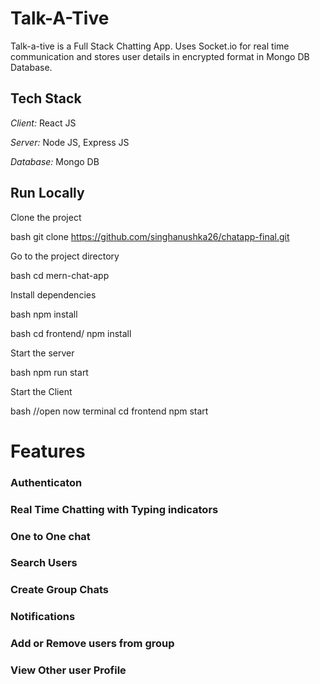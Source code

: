 # Talk-A-Tive

Talk-a-tive is a Full Stack Chatting App.
Uses Socket.io for real time communication and stores user details in encrypted format in Mongo DB Database.

## Tech Stack

_Client:_ React JS

_Server:_ Node JS, Express JS

_Database:_ Mongo DB

## Run Locally

Clone the project

bash
git clone https://github.com/singhanushka26/chatapp-final.git

Go to the project directory

bash
cd mern-chat-app

Install dependencies

bash
npm install

bash
cd frontend/
npm install

Start the server

bash
npm run start

Start the Client

bash
//open now terminal
cd frontend
npm start

# Features

### Authenticaton

### Real Time Chatting with Typing indicators

### One to One chat

### Search Users

### Create Group Chats

### Notifications

### Add or Remove users from group

### View Other user Profile
